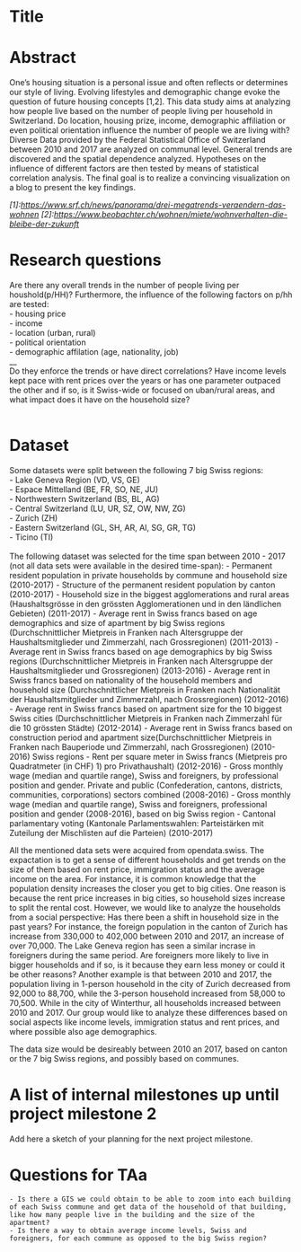 # Title

# Abstract
One’s housing situation is a personal issue and often reflects or determines our style of living. Evolving lifestyles and demographic change evoke the question of future housing concepts [1,2].
This data study aims at analyzing how people live based on the number of people living per household in Switzerland. Do location, housing prize, income, demographic affiliation or even political orientation influence the number of people we are living with? Diverse Data provided by the Federal Statistical Office of Switzerland between 2010 and 2017 are analyzed on communal level. General trends are discovered and the spatial dependence analyzed. Hypotheses on the influence of different factors are then tested by means of statistical correlation analysis. The final goal is to realize a convincing visualization on a blog to present the key findings.

*[1]:https://www.srf.ch/news/panorama/drei-megatrends-veraendern-das-wohnen*
*[2]:https://www.beobachter.ch/wohnen/miete/wohnverhalten-die-bleibe-der-zukunft*

# Research questions
Are there any overall trends in the number of people living per houshold(p/HH)?
Furthermore, the influence of the following factors on p/hh are tested:
<br />
    - housing price
    <br />
    - income
    <br />
    - location (urban, rural)
    <br />
    - political orientation
    <br />
    - demographic affilation (age, nationality, job)
    <br />
__  <br />
Do they enforce the trends or have direct correlations? Have income levels kept pace with rent prices over the years or has one parameter outpaced the other and if so, is it Swiss-wide or focused on uban/rural areas, and what impact does it have on the household size?  
<br />
# Dataset
Some datasets were split between the following 7 big Swiss regions:
<br />
    - Lake Geneva Region (VD, VS, GE)
    <br />
    - Espace Mittelland (BE, FR, SO, NE, JU)
    <br />
    - Northwestern Switzerland (BS, BL, AG)
    <br />
    - Central Switzerland (LU, UR, SZ, OW, NW, ZG)
    <br />
    - Zurich (ZH)
    <br />
    - Eastern Switzerland (GL, SH, AR, AI, SG, GR, TG)
    <br />
    - Ticino (TI)
<br />
<br />
The following dataset was selected for the time span between 2010 - 2017 (not all data sets were available in the desired time-span):
    - Permanent resident population in private households by commune and household size (2010-2017)
    - Structure of the permanent resident population by canton (2010-2017)
    - Household size in the biggest agglomerations and rural areas (Haushaltsgrösse in den grössten Agglomerationen und in den ländlichen Gebieten) (2011-2017)
    - Average rent in Swiss francs based on age demographics and size of apartment by big Swiss regions (Durchschnittlicher Mietpreis in Franken nach Altersgruppe der Haushaltsmitglieder und Zimmerzahl, nach Grossregionen) (2011-2013)
    - Average rent in Swiss francs based on age demographics by big Swiss regions (Durchschnittlicher Mietpreis in Franken nach Altersgruppe der Haushaltsmitglieder und Grossregionen) (2013-2016)
    - Average rent in Swiss francs based on nationality of the household members and household size (Durchschnittlicher Mietpreis in Franken nach Nationalität der Haushaltsmitglieder und Zimmerzahl, nach Grossregionen) (2012-2016)
    - Average rent in Swiss francs based on apartment size for the 10 biggest Swiss cities (Durchschnittlicher Mietpreis in Franken nach Zimmerzahl für die 10 grössten Städte) (2012-2014)
    - Average rent in Swiss francs based on construction period and apartment size(Durchschnittlicher Mietpreis in Franken nach Bauperiode und Zimmerzahl, nach Grossregionen) (2010-2016)
    Swiss regions
    - Rent per square meter in Swiss francs (Mietpreis pro Quadratmeter (in CHF) 1) pro Privathaushalt) (2012-2016)
    - Gross monthly wage (median and quartile range), Swiss and foreigners, by professional position and gender. Private and public (Confederation, cantons, districts, communities, corporations) sectors combined (2008-2016)
    - Gross monthly wage (median and quartile range), Swiss and foreigners, professional position and gender (2008-2016), based on big Swiss region 
    - Cantonal parlamentary voting (Kantonale Parlamentswahlen: Parteistärken mit Zuteilung der Mischlisten auf die Parteien) (2010-2017)

All the mentioned data sets were acquired from opendata.swiss. The expactation is to get a sense of different households and get trends on the size of them based on rent price, immigration status and the average income on the area. For instance, it is common knowledge that the population density increases the closer you get to big cities. One reason is because the rent price increases in big cities, so household sizes increase to split the rental cost. However, we would like to analyze the households from a social perspective: Has there been a shift in household size in the past years? For instance, the foreign population in the canton of Zurich has increase from 330,000 to 402,000 between 2010 and 2017, an increase of over 70,000. The Lake Geneva region has seen a similar incrase in foreigners during the same period. Are foreigners more likely to live in bigger households and if so, is it because they earn less money or could it be other reasons? Another example is that between 2010 and 2017, the population living in 1-person household in the city of Zurich decreased from 92,000 to 88,700, while the 3-person household increased from 58,000 to 70,500. While in the city of Winterthur, all households increased between 2010 and 2017. Our group would like to analyze these differences based on social aspects like income levels, immigration status and rent prices, and where possible also age demographics. 

The data size would be desireably between 2010 an 2017, based on canton or the 7 big Swiss regions, and possibly based on communes. 

# A list of internal milestones up until project milestone 2
Add here a sketch of your planning for the next project milestone.

# Questions for TAa
    - Is there a GIS we could obtain to be able to zoom into each building of each Swiss commune and get data of the household of that building, like how many people live in the building and the size of the apartment?
    - Is there a way to obtain average income levels, Swiss and foreigners, for each commune as opposed to the big Swiss region?
